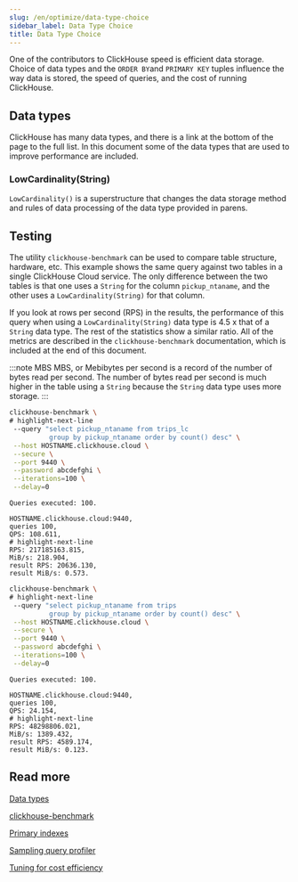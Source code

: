 ```yaml
---
slug: /en/optimize/data-type-choice
sidebar_label: Data Type Choice
title: Data Type Choice
---
```


One of the contributors to ClickHouse speed is efficient data storage.
Choice of data types and the `ORDER BY`and `PRIMARY KEY` tuples influence the way data is stored, the speed of queries, and the cost of running ClickHouse.

## Data types

ClickHouse has many data types, and there is a link at the bottom of the page to the full list.  In this document some of the data types that are used to improve performance are included.

### LowCardinality(String)

`LowCardinality()` is a superstructure that changes the data storage method and rules of data processing of the data type provided in parens.

## Testing

The utility `clickhouse-benchmark` can be used to compare table structure, hardware, etc.  This example shows the same query against two tables in a single ClickHouse Cloud service.  The only difference between the two tables is that one uses a `String` for the column `pickup_ntaname`, and the other uses a `LowCardinality(String)` for that column.

If you look at rows per second (RPS) in the results, the performance of this query when using a `LowCardinality(String)` data type is 4.5 x that of a `String` data type.  The rest of the statistics show a similar ratio.  All of the metrics are described in the `clickhouse-benchmark` documentation, which is included at the end of this document.

:::note MBS
MBS, or Mebibytes per second is a record of the number of bytes read per second. The number of bytes read per second is much higher in the table using a `String` because the `String` data type uses more storage.
:::

```bash
clickhouse-benchmark \
# highlight-next-line
 --query "select pickup_ntaname from trips_lc
          group by pickup_ntaname order by count() desc" \
 --host HOSTNAME.clickhouse.cloud \
 --secure \
 --port 9440 \
 --password abcdefghi \
 --iterations=100 \
 --delay=0
```
```response
Queries executed: 100.

HOSTNAME.clickhouse.cloud:9440, 
queries 100, 
QPS: 108.611, 
# highlight-next-line
RPS: 217185163.815, 
MiB/s: 218.904, 
result RPS: 20636.130, 
result MiB/s: 0.573.
```

```bash
clickhouse-benchmark \
# highlight-next-line
 --query "select pickup_ntaname from trips
          group by pickup_ntaname order by count() desc" \
 --host HOSTNAME.clickhouse.cloud \
 --secure \
 --port 9440 \
 --password abcdefghi \
 --iterations=100 \
 --delay=0
```
```response
Queries executed: 100.

HOSTNAME.clickhouse.cloud:9440,
queries 100, 
QPS: 24.154, 
# highlight-next-line
RPS: 48298806.021, 
MiB/s: 1389.432, 
result RPS: 4589.174, 
result MiB/s: 0.123.
```

## Read more

[Data types](/docs/en/sql-reference/data-types/index.md)

[clickhouse-benchmark](/docs/en/operations/utilities/clickhouse-benchmark.md)

[Primary indexes](/docs/en/guides/improving-query-performance/sparse-primary-indexes/sparse-primary-indexes-intro.md)

[Sampling query profiler](/docs/en/operations/optimizing-performance/sampling-query-profiler.md)

[Tuning for cost efficiency](/docs/en/manage/tuning-for-cloud-cost-efficiency.md)

